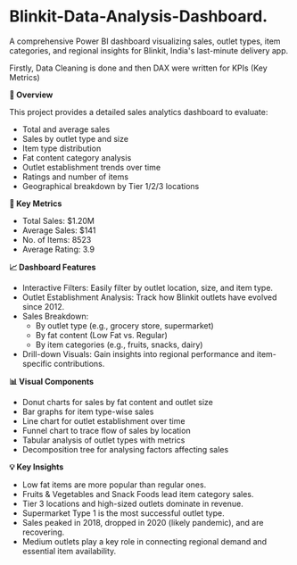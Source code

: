 # Blinkit-Data-Analysis-Dashboard.
A comprehensive Power BI dashboard visualizing sales, outlet types, item categories, and regional insights for Blinkit, India's last-minute delivery app.

Firstly, Data Cleaning is done and then DAX were written for KPIs (Key Metrics)

**🧾 Overview**

This project provides a detailed sales analytics dashboard to evaluate:
- Total and average sales
- Sales by outlet type and size
- Item type distribution
- Fat content category analysis
- Outlet establishment trends over time
- Ratings and number of items
- Geographical breakdown by Tier 1/2/3 locations

**📌 Key Metrics**
- Total Sales: $1.20M
- Average Sales: $141
- No. of Items: 8523
- Average Rating: 3.9

**📈 Dashboard Features**
- Interactive Filters: Easily filter by outlet location, size, and item type.
- Outlet Establishment Analysis: Track how Blinkit outlets have evolved since 2012.
- Sales Breakdown:
  - By outlet type (e.g., grocery store, supermarket)
  - By fat content (Low Fat vs. Regular)
  - By item categories (e.g., fruits, snacks, dairy)
- Drill-down Visuals: Gain insights into regional performance and item-specific contributions.

**📊 Visual Components**
- Donut charts for sales by fat content and outlet size
- Bar graphs for item type-wise sales
- Line chart for outlet establishment over time
- Funnel chart to trace flow of sales by location
- Tabular analysis of outlet types with metrics
- Decomposition tree for analysing factors affecting sales

**💡 Key Insights**
- Low fat items are more popular than regular ones.
- Fruits & Vegetables and Snack Foods lead item category sales.
- Tier 3 locations and high-sized outlets dominate in revenue.
- Supermarket Type 1 is the most successful outlet type.
- Sales peaked in 2018, dropped in 2020 (likely pandemic), and are recovering.
- Medium outlets play a key role in connecting regional demand and essential item availability.
